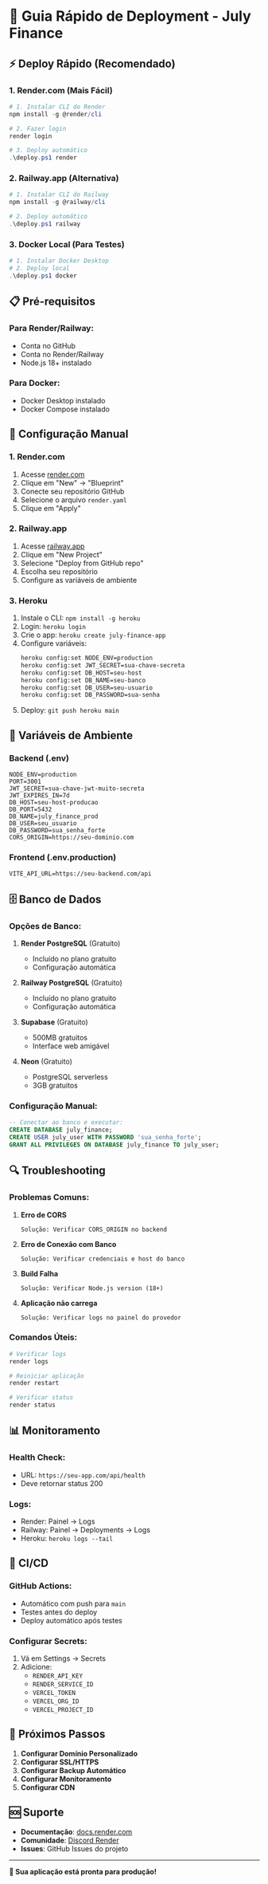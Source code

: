 # 🚀 Guia Rápido de Deployment - July Finance

## ⚡ Deploy Rápido (Recomendado)

### 1. **Render.com (Mais Fácil)**

```powershell
# 1. Instalar CLI do Render
npm install -g @render/cli

# 2. Fazer login
render login

# 3. Deploy automático
.\deploy.ps1 render
```

### 2. **Railway.app (Alternativa)**

```powershell
# 1. Instalar CLI do Railway
npm install -g @railway/cli

# 2. Deploy automático
.\deploy.ps1 railway
```

### 3. **Docker Local (Para Testes)**

```powershell
# 1. Instalar Docker Desktop
# 2. Deploy local
.\deploy.ps1 docker
```

## 📋 Pré-requisitos

### Para Render/Railway:

- Conta no GitHub
- Conta no Render/Railway
- Node.js 18+ instalado

### Para Docker:

- Docker Desktop instalado
- Docker Compose instalado

## 🔧 Configuração Manual

### 1. **Render.com**

1. Acesse [render.com](https://render.com)
2. Clique em "New" → "Blueprint"
3. Conecte seu repositório GitHub
4. Selecione o arquivo `render.yaml`
5. Clique em "Apply"

### 2. **Railway.app**

1. Acesse [railway.app](https://railway.app)
2. Clique em "New Project"
3. Selecione "Deploy from GitHub repo"
4. Escolha seu repositório
5. Configure as variáveis de ambiente

### 3. **Heroku**

1. Instale o CLI: `npm install -g heroku`
2. Login: `heroku login`
3. Crie o app: `heroku create july-finance-app`
4. Configure variáveis:
   ```bash
   heroku config:set NODE_ENV=production
   heroku config:set JWT_SECRET=sua-chave-secreta
   heroku config:set DB_HOST=seu-host
   heroku config:set DB_NAME=seu-banco
   heroku config:set DB_USER=seu-usuario
   heroku config:set DB_PASSWORD=sua-senha
   ```
5. Deploy: `git push heroku main`

## 🔐 Variáveis de Ambiente

### Backend (.env)

```env
NODE_ENV=production
PORT=3001
JWT_SECRET=sua-chave-jwt-muito-secreta
JWT_EXPIRES_IN=7d
DB_HOST=seu-host-producao
DB_PORT=5432
DB_NAME=july_finance_prod
DB_USER=seu_usuario
DB_PASSWORD=sua_senha_forte
CORS_ORIGIN=https://seu-dominio.com
```

### Frontend (.env.production)

```env
VITE_API_URL=https://seu-backend.com/api
```

## 🗄️ Banco de Dados

### Opções de Banco:

1. **Render PostgreSQL** (Gratuito)

   - Incluído no plano gratuito
   - Configuração automática

2. **Railway PostgreSQL** (Gratuito)

   - Incluído no plano gratuito
   - Configuração automática

3. **Supabase** (Gratuito)

   - 500MB gratuitos
   - Interface web amigável

4. **Neon** (Gratuito)
   - PostgreSQL serverless
   - 3GB gratuitos

### Configuração Manual:

```sql
-- Conectar ao banco e executar:
CREATE DATABASE july_finance;
CREATE USER july_user WITH PASSWORD 'sua_senha_forte';
GRANT ALL PRIVILEGES ON DATABASE july_finance TO july_user;
```

## 🔍 Troubleshooting

### Problemas Comuns:

1. **Erro de CORS**

   ```
   Solução: Verificar CORS_ORIGIN no backend
   ```

2. **Erro de Conexão com Banco**

   ```
   Solução: Verificar credenciais e host do banco
   ```

3. **Build Falha**

   ```
   Solução: Verificar Node.js version (18+)
   ```

4. **Aplicação não carrega**
   ```
   Solução: Verificar logs no painel do provedor
   ```

### Comandos Úteis:

```bash
# Verificar logs
render logs

# Reiniciar aplicação
render restart

# Verificar status
render status
```

## 📊 Monitoramento

### Health Check:

- URL: `https://seu-app.com/api/health`
- Deve retornar status 200

### Logs:

- Render: Painel → Logs
- Railway: Painel → Deployments → Logs
- Heroku: `heroku logs --tail`

## 🔄 CI/CD

### GitHub Actions:

- Automático com push para `main`
- Testes antes do deploy
- Deploy automático após testes

### Configurar Secrets:

1. Vá em Settings → Secrets
2. Adicione:
   - `RENDER_API_KEY`
   - `RENDER_SERVICE_ID`
   - `VERCEL_TOKEN`
   - `VERCEL_ORG_ID`
   - `VERCEL_PROJECT_ID`

## 🎯 Próximos Passos

1. **Configurar Domínio Personalizado**
2. **Configurar SSL/HTTPS**
3. **Configurar Backup Automático**
4. **Configurar Monitoramento**
5. **Configurar CDN**

## 🆘 Suporte

- **Documentação**: [docs.render.com](https://docs.render.com)
- **Comunidade**: [Discord Render](https://discord.gg/render)
- **Issues**: GitHub Issues do projeto

---

**🎉 Sua aplicação está pronta para produção!**
